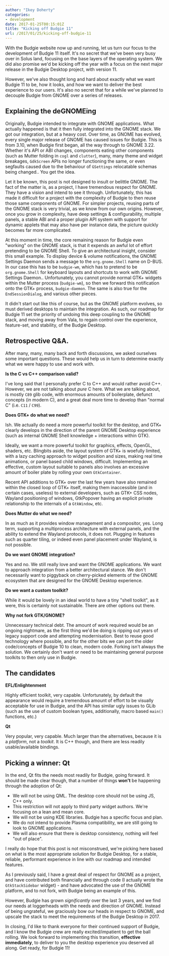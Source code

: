```yaml
---
author: "Ikey Doherty"
categories:
- development
date: 2017-01-25T00:15:01Z
title: "Kicking off Budgie 11"
url: /2017/01/25/kicking-off-budgie-11
---
```


With the Budgie website now up and running, let us turn our focus to the development of Budgie 11 itself.
It's no secret that we've been very busy over in Solus land, focusing on the base layers of the operating
system. We did also promise we'd be kicking off the year with a focus on the next major release in the
Budgie Desktop project, with version 11.

However, we've also thought long and hard about exactly what we want Budgie 11 to be, how it looks, and how
we want to deliver the best experience to our users. It's also no secret that for a while we've planned to
decouple Budgie from GNOME over a series of releases.

## Explaining the deGNOMEing

Originally, Budgie intended to integrate with GNOME applications. What actually happened is that it then fully
integrated into the GNOME stack. We got our integration, but at a heavy cost. Over time, as GNOME has evolved,
every single major release of GNOME has caused issues for Budgie. This is from 3.10, when Budgie first began,
all the way through to GNOME 3.22. Whether it's API or ABI changes, components eating other components (such
as Mutter folding in `cogl` and `clutter`), many, many theme and widget breakages, `GdkScreen` APIs no longer
functioning the same, or even segfaults caused due to the behaviour of `GSettings` relocatable schemas being
changed.. You get the idea.

Let it be known, this post is not designed to insult or belittle GNOME. The fact of the matter is, as a project,
I have tremendous respect for GNOME. They have a vision and intend to see it through. Unfortunately, this has
made it difficult for a project with the complexity of Budgie to then reuse those same components of GNOME.
For simpler projects, reusing parts of the GNOME stack is very trivial, as we know from our own origins. However,
once you grow in complexity, have deep settings & configurability, multiple panels, a stable ABI and a proper plugin
API system with support for dynamic applets that may also have per instance data, the picture quickly becomes
far more complicated.

At this moment in time, the core remaining reason for Budgie even "working" on the GNOME stack, is that it expends
an awful lot of effort pretending to be GNOME Shell. To give an architectural insight, consider this small example.
To display device & volume notifications, the GNOME Settings Daemon sends a message to the `org.gnome.Shell` name
on D-BUS. In our case this has to be `budgie-wm`, which has to pretend to be `org.gnome.Shell` for keyboard layouts
and shortcuts to work with GNOME Settings Daemon.. Unfortunately, you cannot provide normal GTK+ widgets within
the Mutter process (`budgie-wm`), so then we forward this notification onto the GTK+ process, `budgie-daemon`.
The same is also true for the `EndSessionDialog`, and various other pieces.

It didn't start out like this of course, but as the GNOME platform evolves, so must derived desktops to maintain
the integration. As such, our roadmap for Budgie 11 set the priority of undoing this deep coupling to the GNOME
stack, and moving away from Vala, to regain control over the experience, feature-set, and stability, of the Budgie
Desktop.

## Retrospective Q&A.

After many, many, many back and forth discussions, we asked ourselves some important questions. These would help us
in turn to determine exactly what we were happy to use and work with.

**Is the C vs C++ comparison valid?**

I've long said that I personally prefer C to C++ and would rather avoid C++. However, we are not talking about _pure_ C here.
What we are talking about, is mostly `C89` glib code, with enormous amounts of boilerplate, defunct concepts (in modern C),
and a great deal more time to develop than "normal C" (i.e. `C11` / `C99`).

**Does GTK+ do what we need?**

Ish. We actually do need a more powerful toolkit for the desktop, and GTK+ clearly develops in the direction of the parent
GNOME Desktop experience (such as internal GNOME Shell knowledge + interactions within GTK).

Ideally, we want a more powerful toolkit for graphics, effects, OpenGL, shaders, etc. Blingbits aside, the layout system of
GTK+ is woefully limited, with a lazy caching approach to widget position and sizes, making real time animations, or panel
based child windows, difficult. Implementing an effective, custom layout suitable to panels also involves an excessive amount
of boiler plate by rolling your own `GtkContainer`.

Recent API additions to GTK+ over the last few years have also remained within the closed loop of GTK+ itself, making them
inaccessible (and in certain cases, useless) to external developers, such as GTK+ CSS nodes, Wayland positioning of windows,
GtkPopover having an explicit private relationship to the internals of a `GtkWindow`, etc.

**Does Mutter do what we need?**

In as much as it provides window management and a compositor, yes. Long term, supporting a multiprocess architecture with external
panels, and the ability to extend the Wayland protocols, it does not. Plugging in features such as quarter tiling, or indeed even
panel placement under Wayland, is not possible.

**Do we want GNOME integration?**

Yes and no. We still really love and want the GNOME applications. We want to approach integration from a better architectural stance.
We don't necessarily want to piggyback on cherry-picked elements of the GNOME ecosystem that are designed for the GNOME Desktop experience.

**Do we want a custom toolkit?**

While it would be lovely in an ideal world to have a tiny "shell toolkit", as it were, this is certainly not sustainable. There are other
options out there.

**Why not fork GTK/GNOME?**

Unnecessary technical debt. The amount of work required would be an ongoing nightmare, as the first thing we'd be doing is ripping out
years of legacy support code and attempting modernisation. Best to reuse good technology where possible, and for the other bits we can
port the older code/concepts of Budgie 10 to clean, modern code. Forking isn't always the solution. We certainly don't want or need to
be maintaining general purpose toolkits to then only use in Budgie.

## The candidates

**EFL/Enlightenment**

Highly efficient toolkit, very capable. Unfortunately, by default the appearance would require a tremendous amount of effort to be visually
acceptable for use in Budgie, and the API has similar ugly issues to GLib (such as the use of custom boolean types, additionally, macro based
`main()` functions, etc.)


**Qt**

Very popular, very capable. Much larger than the alternatives, because it is a _platform_, not a _toolkit_. It is C++ though, and there are
less readily usable/available bindings.

## Picking a winner: Qt

In the end, Qt fits the needs most readily for Budgie, going forward. It should be made clear though, that a number of things **won't** be happening
through the adoption of Qt:

 - We will not be using QML. The desktop core should not be using JS, C++ only.
 - This restriction will not apply to third party widget authors. We're focusing on a lean and mean core.
 - We will not be using KDE libraries. Budgie has a specific focus and plan.
 - We do not intend to provide Plasma compatibility, we are still going to look to GNOME applications.
 - We will also ensure that there is desktop consistency, nothing will feel "out of place".

I really do hope that this post is not misconstrued, we're picking here based on what is the most appropriate solution for Budgie Desktop, for a stable,
reliable, performant experience in line with our roadmap and intended features.

As I previously said, I have a great deal of respect for GNOME as a project, and have contributed both financially and through code (I actually wrote
the `GtkStackSidebar` widget) - and have advocated the use of the GNOME platform, and to not fork, with Budgie being an example of this.

However, Budgie has grown _significantly_ over the last 3 years, and we find our needs at loggerheads with the needs and direction of GNOME. Instead of
being ungrateful, we graciously bow our heads in respect to GNOME, and upscale the stack to meet the requirements of the Budgie Desktop in 2017.

In closing, I'd like to thank everyone for their continued support of Budgie, and I know the Budgie crew are really excited/impatient to get the ball
rolling. We look forward to implementing this transition, **effective immediately**, to deliver to you the desktop experience you deserved all along.
Get ready, for Budgie 11!